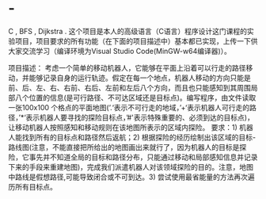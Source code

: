 # -
C , BFS , Dijkstra .
这个项目是本人的高级语言（C语言）程序设计这门课程的实验项目，项目要求的所有功能（在下面的项目描述中）基本都已实现，上传一下供大家交流学习（编译环境为Visual Studio Code(MinGW-w64编译器)）。

项目描述：
考虑一个简单的移动机器人，它能够在平面上沿着可以行走的路径移动，并能够记录自身的运行轨迹。假定在每一个地点，机器人移动的方向只能是前、后、左、右、右前、右后、左前和左后八个方向，而且也只能感知到其周围局部八个位置的信息(是可行路径、不可达区域还是目标点)。编写程序，由文件读取一张100x100 个格点的平面地图(’.‘表示不可行走的地域，’+‘表示机器人可行走的路径，’*‘表示机器人要寻找的探险目标点，’#'表示特殊重要的、必须到达的目标点)，让移动机器人按照感知和移动规则在该地图所表示的区域内探险。
要求：1) 机器人能找到所有的目标点和路径然后返航；2) 根据探险的经历绘制出该区域的目标-路线图(注意，不能直接把所给出的地图画出来就行了，因为机器人的目标是探险，它事先并不知道全局的目标和路径分布，只能通过移动和局部感知信息并记录下来的手段来重建地图)，完成我们派遣机器人对该领域探险的目的。注意，地图中路线是假想路径,可能导致闭合或不可到达。3) 尝试使用最省能量的方法再次遍历所有目标点。
